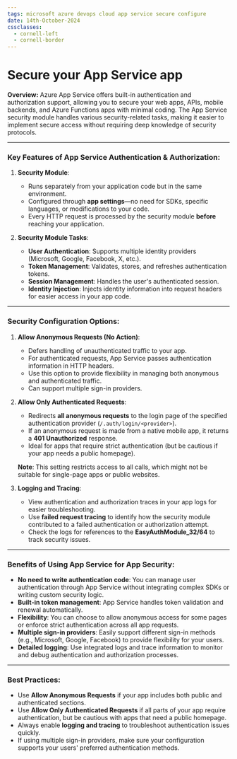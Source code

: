 ```yaml
---
tags: microsoft azure devops cloud app service secure configure
date: 14th-October-2024
cssclasses:
  - cornell-left
  - cornell-border
---
```


# Secure your App Service app

**Overview:** Azure App Service offers built-in authentication and authorization support, allowing you to secure your web apps, APIs, mobile backends, and Azure Functions apps with minimal coding. The App Service security module handles various security-related tasks, making it easier to implement secure access without requiring deep knowledge of security protocols.

---

### **Key Features of App Service Authentication & Authorization**:

1. **Security Module**:
    
    - Runs separately from your application code but in the same environment.
    - Configured through **app settings**—no need for SDKs, specific languages, or modifications to your code.
    - Every HTTP request is processed by the security module **before** reaching your application.
2. **Security Module Tasks**:
    
    - **User Authentication**: Supports multiple identity providers (Microsoft, Google, Facebook, X, etc.).
    - **Token Management**: Validates, stores, and refreshes authentication tokens.
    - **Session Management**: Handles the user's authenticated session.
    - **Identity Injection**: Injects identity information into request headers for easier access in your app code.

---

### **Security Configuration Options**:

1. **Allow Anonymous Requests (No Action)**:
    
    - Defers handling of unauthenticated traffic to your app.
    - For authenticated requests, App Service passes authentication information in HTTP headers.
    - Use this option to provide flexibility in managing both anonymous and authenticated traffic.
    - Can support multiple sign-in providers.
2. **Allow Only Authenticated Requests**:
    
    - Redirects **all anonymous requests** to the login page of the specified authentication provider (`/.auth/login/<provider>`).
    - If an anonymous request is made from a native mobile app, it returns a **401 Unauthorized** response.
    - Ideal for apps that require strict authentication (but be cautious if your app needs a public homepage).
    
    **Note**: This setting restricts access to all calls, which might not be suitable for single-page apps or public websites.
    
3. **Logging and Tracing**:
    
    - View authentication and authorization traces in your app logs for easier troubleshooting.
    - Use **failed request tracing** to identify how the security module contributed to a failed authentication or authorization attempt.
    - Check the logs for references to the **EasyAuthModule_32/64** to track security issues.

---

### **Benefits of Using App Service for App Security**:

- **No need to write authentication code**: You can manage user authentication through App Service without integrating complex SDKs or writing custom security logic.
- **Built-in token management**: App Service handles token validation and renewal automatically.
- **Flexibility**: You can choose to allow anonymous access for some pages or enforce strict authentication across all app requests.
- **Multiple sign-in providers**: Easily support different sign-in methods (e.g., Microsoft, Google, Facebook) to provide flexibility for your users.
- **Detailed logging**: Use integrated logs and trace information to monitor and debug authentication and authorization processes.

---

### **Best Practices**:

- Use **Allow Anonymous Requests** if your app includes both public and authenticated sections.
- Use **Allow Only Authenticated Requests** if all parts of your app require authentication, but be cautious with apps that need a public homepage.
- Always enable **logging and tracing** to troubleshoot authentication issues quickly.
- If using multiple sign-in providers, make sure your configuration supports your users' preferred authentication methods.